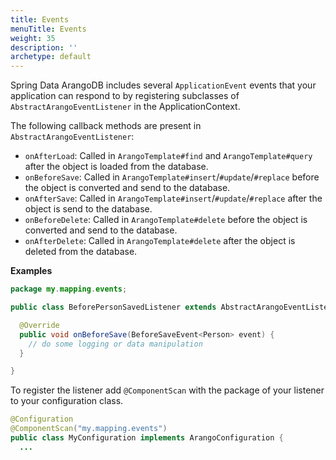 ```yaml
---
title: Events
menuTitle: Events
weight: 35
description: ''
archetype: default
---
```

Spring Data ArangoDB includes several `ApplicationEvent` events that your
application can respond to by registering subclasses of
`AbstractArangoEventListener` in the ApplicationContext.

The following callback methods are present in `AbstractArangoEventListener`:

- `onAfterLoad`: Called in `ArangoTemplate#find` and `ArangoTemplate#query` after the object is loaded from the database.
- `onBeforeSave`: Called in `ArangoTemplate#insert`/`#update`/`#replace` before the object is converted and send to the database.
- `onAfterSave`: Called in `ArangoTemplate#insert`/`#update`/`#replace` after the object is send to the database.
- `onBeforeDelete`: Called in `ArangoTemplate#delete` before the object is converted and send to the database.
- `onAfterDelete`: Called in `ArangoTemplate#delete` after the object is deleted from the database.

**Examples**

```java
package my.mapping.events;

public class BeforePersonSavedListener extends AbstractArangoEventListener<Person> {

  @Override
  public void onBeforeSave(BeforeSaveEvent<Person> event) {
    // do some logging or data manipulation
  }

}
```

To register the listener add `@ComponentScan` with the package of your listener
to your configuration class.

```java
@Configuration
@ComponentScan("my.mapping.events")
public class MyConfiguration implements ArangoConfiguration {
  ...
```

